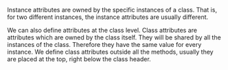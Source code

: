 Instance attributes are owned by the specific instances of a class.
That is, for two different instances, the instance attributes are usually different.

We can also define attributes at the class level.
Class attributes are attributes which are owned by the class itself.
They will be shared by all the instances of the class.
Therefore they have the same value for every instance.
We define class attributes outside all the methods,
usually they are placed at the top, right below the class header.
